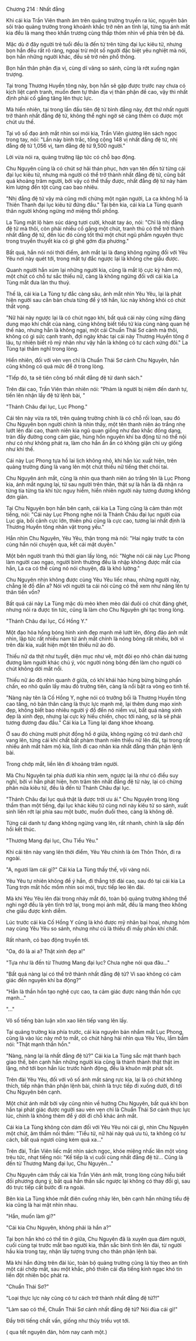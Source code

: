 




Chương 214 : Nhất đẳng


Khi cái kia Trần Viên thanh âm trên quảng trường truyền ra lúc, nguyên bản sôi trào quảng trường trong khoảnh khắc trở nên an tĩnh lại, từng tia ánh mắt kia đều là mang theo khẩn trương cùng thấp thỏm nhìn về phía trên bệ đá.

Mặc dù ở đây người trẻ tuổi đều là đến từ trên từng đại lục kiêu tử, nhưng bọn hắn đều rất rõ ràng, ngoại trừ một số người đặc biệt yêu nghiệt mà nói, bọn hắn những người khác, đều sẽ trở nên phổ thông.

Bọn hắn thân phận địa vị, cùng dĩ vãng so sánh, cũng là rớt xuống ngàn trượng.

Tại trong Thương Huyền tông này, bọn hắn sẽ gặp được trước nay chưa có kịch liệt cạnh tranh, muốn đem tự thân địa vị thân phận đề cao, vậy thì nhất định phải cố gắng tăng lên thực lực.

Mà hiển nhiên, tại trong lần đầu tiên đệ tử bình đẳng này, đợt thứ nhất người trở thành nhất đẳng đệ tử, không thể nghi ngờ sẽ càng thêm có được một chút ưu thế.

Tại vô số đạo ánh mắt nhìn soi mói kia, Trần Viên giương lên sách ngọc trong tay, nói: "Lần này bình trắc, tổng cộng 148 vị nhất đẳng đệ tử, nhị đẳng đệ tử 1,056 vị, tam đẳng đệ tử 9,500 người."

Lời vừa nói ra, quảng trường lập tức có chỗ bạo động.

Chu Nguyên cũng là có chút sợ hãi thán phục, hơn vạn tên đến từ từng cái đại lục kiêu tử, nhưng mà người có thể trở thành nhất đẳng đệ tử, cũng bất quá khoảng trăm người, bởi vậy có thể thấy được, nhất đẳng đệ tử này hàm kim lượng đến tột cùng cao bao nhiêu.

"Nhị đẳng đệ tử vậy mà cũng mới chừng một ngàn người, La ca không hổ là Thiên Thanh đại lục kiêu tử đứng đầu." Tại bên kia, cái kia La Tùng quanh thân người không ngừng mở miệng thổi phồng.

La Tùng mặt lộ hàm súc dáng tươi cười, khoát tay áo, nói: "Chỉ là nhị đẳng đệ tử mà thôi, còn phải nhiều cố gắng một chút, tranh thủ có thể trở thành nhất đẳng đệ tử, đến lúc đó cũng tốt thử một chút ngũ phẩm nguyên thực trong truyền thuyết kia có gì ghê gớm địa phương."

Bất quá, hắn nói nói thời điểm, ánh mắt lại là đang không ngừng đối với Yêu Yêu nơi này quét tới, trong mắt tự đắc ngược lại là không che giấu được.

Quanh người hắn xúm lại những người kia, cũng là mắt lộ cực kỳ hâm mộ, một chút có chỗ tư sắc thiếu nữ, càng là không ngừng đối với cái kia La Tùng mắt đưa làn thu thuỷ.

Thế là, cái kia La Tùng tự đắc càng sâu, ánh mắt nhìn Yêu Yêu, lại là phát hiện người sau căn bản chưa từng để ý tới hắn, lúc này không khỏi có chút thất vọng.

"Nữ hài này ngược lại là có chút ngạo khí, bất quá cái này cũng xứng đáng dung mạo khí chất của nàng, cũng không biết tiểu tử kia cùng nàng quan hệ thế nào, nhưng hẳn là không ngại, một cái Chuẩn Thái Sơ cảnh mà thôi, không có gì sức cạnh tranh, đợi ngày khác tại cái này Thương Huyền tông ở lâu, tự nhiên biết rõ mỹ nhân như vậy hắn là không có tư cách xứng đôi." La Tùng tại thầm nghĩ trong lòng.

Hiển nhiên, đối với vẻn vẹn chỉ là Chuẩn Thái Sơ cảnh Chu Nguyên, hắn cũng không có quá mức để ở trong lòng.

"Tiếp đó, ta sẽ tiên công bố nhất đẳng đệ tử danh sách."

Trên đài cao, Trần Viên thản nhiên nói: "Phàm là người bị niệm đến danh tự, tiến lên nhận lấy đệ tử lệnh bài, "

"Thánh Châu đại lục, Lục Phong."

Cái tên này vừa ra tới, trên quảng trường chính là có chỗ rối loạn, sau đó Chu Nguyên bọn người chính là nhìn thấy, một tên thanh niên áo trắng nhẹ lướt lên đài cao, thanh niên kia ngũ quan giống như đao khắc đồng dạng, tràn đầy đường cong cảm giác, hùng hồn nguyên khí ba động từ nó thể nội như có như không phát ra, làm cho hắn ẩn ẩn có không giận chi uy giống như khí thế.

Cái này Lục Phong tựa hồ lai lịch không nhỏ, khi hắn lúc xuất hiện, trên quảng trường đúng là vang lên một chút thiếu nữ tiếng thét chói tai.

Chu Nguyên ánh mắt, cũng là nhìn qua thanh niên áo trắng tên là Lục Phong kia, ánh mắt ngưng lại, từ sau người trên thân, thật sự là hắn là đã nhận ra từng tia từng tia khí tức nguy hiểm, hiển nhiên người này tương đương không đơn giản.

Tại Chu Nguyên bọn hắn bên cạnh, cái kia La Tùng cũng là cảm thán một tiếng, nói: "Cái này Lục Phong nghe nói là Thánh Châu đại lục người của Lục gia, bối cảnh cực lớn, thiên phú cũng là cực cao, tương lai nhất định là Thương Huyền tông nhân vật trọng yếu."

Hắn nhìn Chu Nguyên, Yêu Yêu, thận trọng mà nói: "Hai ngày trước ta còn cùng hắn nói chuyện qua, kết cái mặt duyên."

Một bên người tranh thủ thời gian lấy lòng, nói: "Nghe nói cái này Lục Phong làm người cao ngạo, người bình thường đều là nhập không được mắt của hắn, La ca có thể cùng nó nói chuyện, đã là khó lường."

Chu Nguyên nhịn không được cùng Yêu Yêu liếc nhau, những người này, chẳng lẽ đồ đần a? Nói với người ta cái nói cũng có thể xem như nâng lên tự thân tiền vốn?

Bất quá cái này La Tùng mặc dù mèo khen mèo dài đuôi có chút đáng ghét, nhưng nói ra được tin tức, cũng là làm cho Chu Nguyên ghi tạc trong lòng.

"Thánh Châu đại lục, Cố Hồng Y."

Một đạo hỏa hồng bóng hình xinh đẹp mạnh mẽ lướt lên, đông đảo ánh mắt nhìn, lập tức rất nhiều nam tử ánh mắt chính là nóng bỏng rất nhiều, bởi vì trên đài kia, xuất hiện một tên thiếu nữ áo đỏ.

Thiếu nữ da thịt như tuyết, diện mục như vẽ, một đôi eo nhỏ chân dài tương đương làm người khác chú ý, vóc người nóng bỏng đến làm cho người có chút không dời mắt nổi.

Thiếu nữ áo đỏ nhìn quanh ở giữa, có khí khái hào hùng bừng bừng phấn chấn, eo nhỏ quấn lấy màu đỏ trường tiên, càng là nổi bật ra vòng eo tinh tế.

"Nàng này tên là Cố Hồng Y, nghe nói có trưởng bối là Thương Huyền tông cao tầng, nó bản thân càng là thực lực mạnh mẽ, lại thêm dung mạo xinh đẹp, không biết bao nhiêu người ý đồ đến nó niềm vui, bất quá nàng xinh đẹp là xinh đẹp, nhưng lại cực kỳ hiếu chiến, chọc tới nàng, sợ là sẽ phải tương đương đau đầu." Cái kia La Tùng lại đang khoe khoang.

Ở sau đó chừng mười phút đồng hồ ở giữa, không ngừng có trứ danh chữ vang lên, từng cái khí chất bất phàm thanh niên thiếu nữ lên đài, tại trong rất nhiều ánh mắt hâm mộ kia, lĩnh đi cao nhân kia nhất đẳng thân phận lệnh bài.

Trong chớp mắt, liền lên đi khoảng trăm người.

Mà Chu Nguyên tại phía dưới kia nhìn xem, ngược lại là như có điều suy nghĩ, bởi vì hắn phát hiện, hơn trăm tên nhất đẳng đệ tử này, lại có chừng phân nửa kiêu tử, đều là đến từ Thánh Châu đại lục.

"Thánh Châu đại lục quả thật là được trời ưu ái." Chu Nguyên trong lòng thầm than một tiếng, đại lục khác kiêu tử cùng nơi này kiêu tử so sánh, xuất sinh liền rớt lại phía sau một bước, muốn đuổi theo, càng là không dễ.

Từng cái danh tự đang không ngừng vang lên, rất nhanh, chính là sắp đến hồi kết thúc.

"Thương Mang đại lục, Chu Tiểu Yêu."

Khi cái tên này vang lên thời điểm, Yêu Yêu chính là ôm Thôn Thôn, đi ra ngoài.

"A, ngươi làm cái gì?" Cái kia La Tùng thấy thế, vội vàng nói.

Yêu Yêu tự nhiên không để ý hắn, đi thẳng tới đài cao, sau đó tại cái kia La Tùng trợn mắt hốc mồm nhìn soi mói, trực tiếp leo lên đài.

Mà khi Yêu Yêu lên đài trong nháy mắt đó, toàn bộ quảng trường không thể nghi ngờ đều là yên tĩnh trở lại, trong mọi ánh mắt, đều là mang theo không che giấu được kinh diễm.

Lúc trước cái kia Cố Hồng Y cũng là khó được mỹ nhân bại hoại, nhưng hôm nay cùng Yêu Yêu so sánh, nhưng như cũ là thiếu đi mấy phần khí chất.

Rất nhanh, có bạo động truyền tới.

"Oa, đó là ai a? Thật xinh đẹp a!"

"Tựa như là đến từ Thương Mang đại lục? Chưa nghe nói qua đâu..."

"Bất quá nàng lại có thể trở thành nhất đẳng đệ tử? Vì sao không có cảm giác đến nguyên khí ba động?"

"Hẳn là thần hồn tạo nghệ cực cao, ta cảm giác được nàng thần hồn cực mạnh..."

"..."

Vô số tiếng bàn luận xôn xao liên tiếp vang lên lấy.

Tại quảng trường kia phía trước, cái kia nguyên bản nhắm mắt Lục Phong, cũng là vào lúc này mở to mắt, có chút hăng hái nhìn qua Yêu Yêu, lẩm bẩm nói: "Thật mạnh thần hồn."

"Nàng, nàng lại là nhất đẳng đệ tử?" Cái kia La Tùng sắc mặt thanh bạch giao thế, bên cạnh hắn những người kia cũng là thành thành thật thật im lặng, nhớ tới bọn hắn lúc trước hành động, đều là khuôn mặt phát sốt.

Trên đài Yêu Yêu, đối với vô số ánh mắt sáng rực kia, lại là có chút không thích, tiếp nhận thân phận lệnh bài, chính là trực tiếp đi xuống dưới, đi tới Chu Nguyên bên cạnh.

Một chút ánh mắt bởi vậy cũng nhìn về hướng Chu Nguyên, bất quá khi bọn hắn tại phát giác được người sau vẻn vẹn chỉ là Chuẩn Thái Sơ cảnh thực lực lúc, chính là không thèm để ý dời đi chỗ khác ánh mắt.

Cái kia La Tùng không còn dám đối với Yêu Yêu nói cái gì, nhìn Chu Nguyên một chút, âm thầm nói thầm: "Tiểu tử, nữ hài này quá ưu tú, ta không có tư cách, bất quá ngươi cũng kém quá xa..."

Trên đài, Trần Viên liếc mắt nhìn sách ngọc, khóe miệng nhấc lên một vòng trêu tức, nhạt tiếng nói: "Kế tiếp là vị cuối cùng nhất đẳng đệ tử... Cũng là đến từ Thương Mang đại lục, Chu Nguyên..."

Chu Nguyên cảm thấy cái kia Trần Viên ánh mắt, trong lòng cũng hiểu biết đối phương dụng ý, bất quá hắn thần sắc ngược lại không có thay đổi gì, sau đó trực tiếp cất bước đi ra ngoài.

Bên kia La Tùng khóe mắt điên cuồng nhảy lên, bên cạnh hắn những tiểu đệ kia cũng là hai mặt nhìn nhau.

"Hắn, muốn làm gì?"

"Cái kia Chu Nguyên, không phải là hắn a?"

Tại bọn hắn khó có thể tin ở giữa, Chu Nguyên đã là xuyên qua đám người, cuối cùng tại trước mắt bao người kia, thần sắc bình tĩnh lên đài, từ người hầu kia trong tay, nhận lấy tượng trưng cho thân phận lệnh bài.

Mà khi hắn đứng trên đài lúc, toàn bộ quảng trường cũng là tùy theo an tĩnh một cái chớp mắt, sau một khắc, phô thiên cái địa tiếng kinh ngạc khó tin liền đột nhiên bộc phát ra.

"Chuẩn Thái Sơ?"

"Loại thực lực này cũng có tư cách trở thành nhất đẳng đệ tử?!"

"Làm sao có thể, Chuẩn Thái Sơ cảnh nhất đẳng đệ tử? Nói đùa cái gì!"

Đầy trời tiếng chất vấn, giống như thủy triều vọt tới.

( qua tết nguyên đán, hôm nay canh một.)





